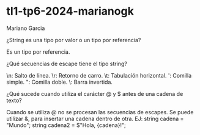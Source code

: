 # tl1-tp6-2024-marianogk
Mariano Garcia

¿String es una tipo por valor o un tipo por referencia?

Es un tipo por referencia.

¿Qué secuencias de escape tiene el tipo string?

\n: Salto de línea.
\r: Retorno de carro.
\t: Tabulación horizontal.
\': Comilla simple.
\": Comilla doble.
\\: Barra invertida.

¿Qué sucede cuando utiliza el carácter @ y $ antes de una cadena de texto?

Cuando se utiliza @ no se procesan las secuencias de escapes.
Se puede utilizar &, para insertar una cadena dentro de otra. 
EJ: string cadena = "Mundo";
string cadena2 = $"Hola, {cadena}!";
